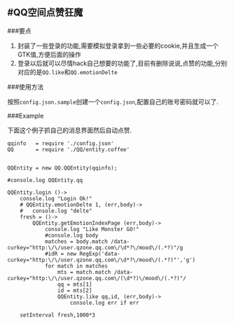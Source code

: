 #QQ空间点赞狂魔
-----

###要点

1.  封装了一些登录的功能,需要模拟登录拿到一些必要的cookie,并且生成一个GTK值,方便后面的操作
2.  登录以后就可以尽情hack自己想要的功能了,目前有删除说说,点赞的功能,分别对应的是`QQ.like`和`QQ.emotionDelte`

###使用方法

按照`config.json.sample`创建一个`config.json`,配置自己的账号密码就可以了.

###Example

下面这个例子抓自己的消息界面然后自动点赞.

```
qqinfo 	 = require './config.json'
QQ       = require './QQ/entity.coffee'


QQEntity = new QQ.QQEntity(qqinfo);

#console.log QQEntity.qq

QQEntity.login ()->
	console.log "Login Ok!"
	# QQEntity.emotionDelte 1, (err,body)->
	# 	console.log "delte"
	fresh = ()->
		QQEntity.getEmotionIndexPage (err,body)->
			console.log "Like Monster GO!"
			#console.log body
			matches = body.match /data-curkey="http:\/\/user.qzone.qq.com\/\d*?\/mood\/(.*?)"/g
			#idR = new RegExp('data-curkey="http:\/\/user.qzone.qq.com\/\d*?\/mood\/(.*?)"','g')
			for match in matches 
				mts = match.match /data-curkey="http:\/\/user.qzone.qq.com\/(\d*?)\/mood\/(.*?)"/
				qq = mts[1]
				id = mts[2]
				QQEntity.like qq,id, (err,body)->
					console.log err if err

	setInterval fresh,1000*3
```




